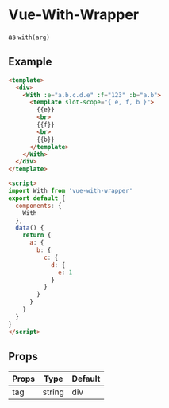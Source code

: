 # Vue-With-Wrapper

as `with(arg)`

## Example

```html
<template>
  <div>
    <With :e="a.b.c.d.e" :f="123" :b="a.b">
      <template slot-scope="{ e, f, b }">
        {{e}}
        <br>
        {{f}}
        <br>
        {{b}}
      </template>
    </With>
  </div>
</template>

<script>
import With from 'vue-with-wrapper'
export default {
  components: {
    With
  },
  data() {
    return {
      a: {
        b: {
          c: {
            d: {
              e: 1
            }
          }
        }
      }
    }
  }
}
</script>
```

## Props

| Props | Type | Default |
| -- | -- | -- |
| tag | string | div |
